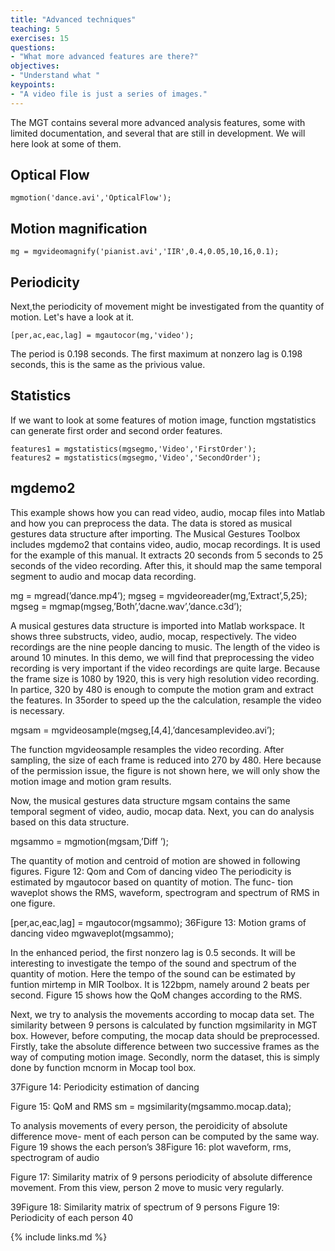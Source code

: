 ```yaml
---
title: "Advanced techniques"
teaching: 5
exercises: 15
questions:
- "What more advanced features are there?"
objectives:
- "Understand what "
keypoints:
- "A video file is just a series of images."
---
```



The MGT contains several more advanced analysis features, some with limited documentation, and several that are still in development. We will here look at some of them. 


## Optical Flow


    mgmotion('dance.avi','OpticalFlow');



## Motion magnification

    mg = mgvideomagnify('pianist.avi','IIR',0.4,0.05,10,16,0.1);




## Periodicity

Next,the periodicity of movement might be investigated from the quantity of motion. Let's
have a look at it.

    [per,ac,eac,lag] = mgautocor(mg,'video');

The period is 0.198 seconds. The first maximum at nonzero lag is 0.198 seconds, this
is the same as the privious value. 



## Statistics

If we want to look at some features of motion image, function mgstatistics can generate
first order and second order features.

    features1 = mgstatistics(mgsegmo,'Video','FirstOrder');
    features2 = mgstatistics(mgsegmo,'Video','SecondOrder');



## mgdemo2

This example shows how you can read video, audio, mocap files into Matlab and how
you can preprocess the data. The data is stored as musical gestures data structure after
importing. The Musical Gestures Toolbox includes mgdemo2 that contains video, audio,
mocap recordings. It is used for the example of this manual. It extracts 20 seconds from 5
seconds to 25 seconds of the video recording. After this, it should map the same temporal
segment to audio and mocap data recording.

mg = mgread(’dance.mp4’);
mgseg = mgvideoreader(mg,’Extract’,5,25);
mgseg = mgmap(mgseg,’Both’,’dacne.wav’,’dance.c3d’);

A musical gestures data structure is imported into Matlab workspace. It shows three
substructs, video, audio, mocap, respectively. The video recordings are the nine people
dancing to music. The length of the video is around 10 minutes. In this demo, we will find
that preprocessing the video recording is very important if the video recordings are quite
large. Because the frame size is 1080 by 1920, this is very high resolution video recording.
In partice, 320 by 480 is enough to compute the motion gram and extract the features. In
35order to speed up the the calculation, resample the video is necessary.

mgsam = mgvideosample(mgseg,[4,4],’dancesamplevideo.avi’);

The function mgvideosample resamples the video recording. After sampling, the size of
each frame is reduced into 270 by 480. Here because of the permission issue, the figure is
not shown here, we will only show the motion image and motion gram results.

Now, the musical gestures data structure mgsam contains the same temporal segment of
video, audio, mocap data. Next, you can do analysis based on this data structure.

mgsammo = mgmotion(mgsam,’Diff ’);

The quantity of motion and centroid of motion are showed in following figures.
Figure 12: Qom and Com of dancing video
The periodicity is estimated by mgautocor based on quantity of motion. The func-
tion waveplot shows the RMS, waveform, spectrogram and spectrum of RMS in one figure.

[per,ac,eac,lag] = mgautocor(mgsammo);
36Figure 13: Motion grams of dancing video
mgwaveplot(mgsammo);

In the enhanced period, the first nonzero lag is 0.5 seconds. It will be interesting
to investigate the tempo of the sound and spectrum of the quantity of motion. Here the
tempo of the sound can be estimated by funtion mirtemp in MIR Toolbox. It is 122bpm,
namely around 2 beats per second. Figure 15 shows how the QoM changes according to
the RMS.

Next, we try to analysis the movements according to mocap data set. The similarity
between 9 persons is calculated by function mgsimilarity in MGT box. However, before
computing, the mocap data should be preprocessed. Firstly, take the absolute difference
between two successive frames as the way of computing motion image. Secondly, norm
the dataset, this is simply done by function mcnorm in Mocap tool box.

37Figure 14: Periodicity estimation of dancing

Figure 15: QoM and RMS
sm = mgsimilarity(mgsammo.mocap.data);

To analysis movements of every person, the peroidicity of absolute difference move-
ment of each person can be computed by the same way. Figure 19 shows the each person’s
38Figure 16: plot waveform, rms, spectrogram of audio

Figure 17: Similarity matrix of 9 persons
periodicity of absolute difference movement. From this view, person 2 move to music very
regularly.

39Figure 18: Similarity matrix of spectrum of 9 persons
Figure 19: Periodicity of each person
40



{% include links.md %}
